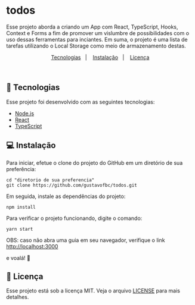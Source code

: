 # todos

Esse projeto aborda a criando um App com React, TypeScript, Hooks, Context e Forms a fim de promover um vislumbre de possibilidades com o uso dessas ferramentas para inciantes. Em suma, o projeto é uma lista de tarefas utilizando o Local Storage como meio de armazenamento destas.


<p align="center">
  <a href="#-tecnologias">Tecnologias</a>&nbsp;&nbsp;&nbsp;|&nbsp;&nbsp;&nbsp;
  <a href="#computer-instalação">Instalação</a>&nbsp;&nbsp;&nbsp;|&nbsp;&nbsp;&nbsp;
  <a href="#memo-licença">Licença</a>
</p>

<br>

## 🚀 Tecnologias

Esse projeto foi desenvolvido com as seguintes tecnologias:

- [Node.js](https://nodejs.org/en/)
- [React](https://reactjs.org)
- [TypeScript](https://www.typescriptlang.org/)


## :computer: Instalação

Para iniciar, efetue o clone do projeto do GitHub em um diretório de sua preferência:

```shell
cd "diretorio de sua preferencia"
git clone https://github.com/gustavofbc/todos.git
```

Em seguida, instale as dependências do projeto:

```shell
npm install
```

Para verificar o projeto funcionando, digite o comando:

```shell
yarn start
```
OBS: caso não abra uma guia em seu navegador, verifique o link [http://localhost:3000](http://localhost:3000)

e voalá! :tada:

## :memo: Licença

Esse projeto está sob a licença MIT. Veja o arquivo [LICENSE](LICENSE.md) para mais detalhes.
